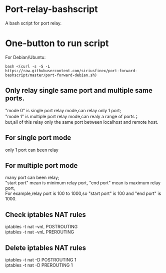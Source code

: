 # Port-relay-bashscript
A bash script for port relay.

# One-button to run script  
For Debian/Ubuntu:  

```
bash <(curl -s -S -L https://raw.githubusercontent.com/siriusfinex/port-forward-bashscript/master/port-forward-debian.sh)
```

## Only relay single same port and multiple same ports.
"mode 0" is single port relay mode,can relay only 1 port;  
"mode 1" is multiple port relay mode,can realy a range of ports；   
but,all of this relay only the same port between localhost and remote host.
## For single port mode
only 1 port can been relay
## For multiple port mode
many port can been relay;  
"start port" mean is minimum relay port, "end port" mean is maximum relay port,  
For example,relay port is 100 to 1000,so "start port" is 100 and "end port" is 1000.
## Check iptables NAT rules
iptables -t nat -vnL POSTROUTING  
iptables -t nat -vnL PREROUTING
## Delete iptables NAT rules
iptables -t nat -D POSTROUTING 1  
iptables -t nat -D PREROUTING 1
